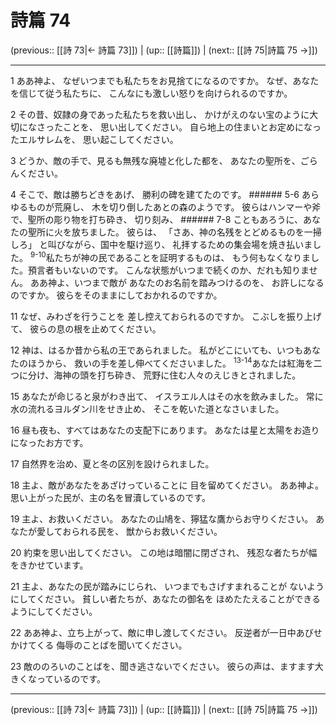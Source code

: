 # 詩篇 74

(previous:: [[詩 73|← 詩篇 73]]) | (up:: [[詩篇]]) | (next:: [[詩 75|詩篇 75 →]])

***


1 ああ神よ、 なぜいつまでも私たちをお見捨てになるのですか。 なぜ、あなたを信じて従う私たちに、 こんなにも激しい怒りを向けられるのですか。 

2 その昔、奴隷の身であった私たちを救い出し、 かけがえのない宝のように大切になさったことを、 思い出してください。 自ら地上の住まいとお定めになったエルサレムを、 思い起こしてください。 

3 どうか、敵の手で、見るも無残な廃墟と化した都を、 あなたの聖所を、ごらんください。 

4 そこで、敵は勝ちどきをあげ、 勝利の碑を建てたのです。 ###### 5-6 あらゆるものが荒廃し、 木を切り倒したあとの森のようです。 彼らはハンマーや斧で、聖所の彫り物を打ち砕き、 切り刻み、 ###### 7-8 こともあろうに、あなたの聖所に火を放ちました。 彼らは、 「さあ、神の名残をとどめるものを一掃しろ」 と叫びながら、国中を駆け巡り、 礼拝するための集会場を焼き払いました。 <sup class="versenum">9-10</sup>私たちが神の民であることを証明するものは、 もう何もなくなりました。預言者もいないのです。 こんな状態がいつまで続くのか、だれも知りません。 ああ神よ、いつまで敵が あなたのお名前を踏みつけるのを、 お許しになるのですか。 彼らをそのままにしておかれるのですか。 

11 なぜ、みわざを行うことを 差し控えておられるのですか。 こぶしを振り上げて、 彼らの息の根を止めてください。 

12 神は、はるか昔から私の王であられました。 私がどこにいても、いつもあなたのほうから、 救いの手を差し伸べてくださいました。 <sup class="versenum">13-14</sup>あなたは紅海を二つに分け、海神の頭を打ち砕き、 荒野に住む人々のえじきとされました。 

15 あなたが命じると泉がわき出て、 イスラエル人はその水を飲みました。 常に水の流れるヨルダン川をせき止め、 そこを乾いた道となさいました。 

16 昼も夜も、すべてはあなたの支配下にあります。 あなたは星と太陽をお造りになったお方です。 

17 自然界を治め、夏と冬の区別を設けられました。 

18 主よ、敵があなたをあざけっていることに 目を留めてください。 ああ神よ。 思い上がった民が、主の名を冒瀆しているのです。 

19 主よ、お救いください。 あなたの山鳩を、獰猛な鷹からお守りください。 あなたが愛しておられる民を、 獣からお救いください。 

20 約束を思い出してください。 この地は暗闇に閉ざされ、 残忍な者たちが幅をきかせています。 

21 主よ、あなたの民が踏みにじられ、 いつまでもさげすまれることが ないようにしてください。 貧しい者たちが、あなたの御名を ほめたたえることができるようにしてください。 

22 ああ神よ、立ち上がって、敵に申し渡してください。 反逆者が一日中あびせかけてくる 侮辱のことばを聞いてください。 

23 敵ののろいのことばを、聞き逃さないでください。 彼らの声は、ますます大きくなっているのです。

***

(previous:: [[詩 73|← 詩篇 73]]) | (up:: [[詩篇]]) | (next:: [[詩 75|詩篇 75 →]])
